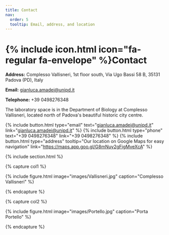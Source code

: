 ```yaml
---
title: Contact
nav:
  order: 5
  tooltip: Email, address, and location
---
```


# {% include icon.html icon="fa-regular fa-envelope" %}Contact

**Address:** Complesso Vallisneri, 1st floor south, Via Ugo Bassi 58 B, 35131 Padova (PD), Italy

**Email:** gianluca.amadei@unipd.it

**Telephone:** +39 0498276348

The laboratory space is in the Department of Biology at Complesso Vallisneri, located north of Padova's beautiful historic city centre. 

{%
  include button.html
  type="email"
  text="gianluca.amadei@unipd.it"
  link="gianluca.amadei@unipd.it"
%}
{%
  include button.html
  type="phone"
  text="+39 0498276348"
  link="+39 0498276348"
%}
{%
  include button.html
  type="address"
  tooltip="Our location on Google Maps for easy navigation"
  link="https://maps.app.goo.gl/G8mNuy2gFigMveXcA"
%}

{% include section.html %}

{% capture col1 %}

{%
  include figure.html
  image="images/Vallisneri.jpg"
  caption="Complesso Vallisneri"
%}

{% endcapture %}

{% capture col2 %}

{%
  include figure.html
  image="images/Portello.jpg"
  caption="Porta Portello"
%}

{% endcapture %}

